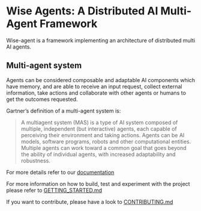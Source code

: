 # Wise Agents: A Distributed AI Multi-Agent Framework

Wise-agent is a framework implementing an architecture of distributed multi AI agents.

## Multi-agent system
Agents can be considered composable and adaptable AI components which have memory,  and are able to receive an input request, collect external information, take actions and collaborate with other agents or humans to get the outcomes requested.

Gartner’s definition of a multi-agent system is: 
>A multiagent system (MAS) is a type of AI system composed of multiple, independent (but interactive) agents, each capable of perceiving their environment and taking actions. Agents can be AI models, software programs, robots and other computational entities. Multiple agents can work toward a common goal that goes beyond the ability of individual agents, with increased adaptability and robustness.

For more details refer to our [documentation](https://wise-agents.github.io/multi_agents/#)

For more information on how to build, test and experiment with the project please refer to [GETTING_STARTED.md](GETTING_STARTED.md)

If you want to contribute, please have a look to [CONTRIBUTING.md](CONTRIBUTING.md)

